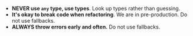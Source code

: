 - **NEVER use `any` type, use types**. Look up types rather than guessing.
- **It's okay to break code when refactoring**. We are in pre-production. Do not use fallbacks.
- **ALWAYS throw errors early and often.** Do not use fallbacks.